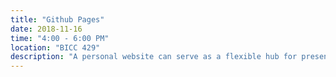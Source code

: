 ```yaml
---
title: "Github Pages"
date: 2018-11-16
time: "4:00 - 6:00 PM"
location: "BICC 429"
description: "A personal website can serve as a flexible hub for presenting your best professional self, but where do you start?  In this BioData Workshop you will create a free website with options for including your CV, blog posts, and other materials that demonstrate your scientific and academic contributions.  At the end of the workshop, you should have your site up and running, and know how to edit it for future use.  [Please register, everyone is welcome](http://bit.ly/ghpagesOHSU)"
---
```

